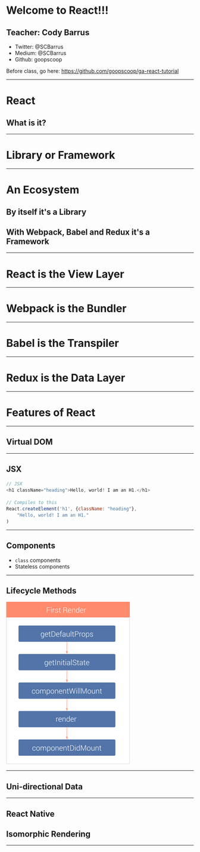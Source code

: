
# Welcome to React!!!

## Teacher: Cody Barrus

- Twitter: @SCBarrus
- Medium: @SCBarrus
- Github: goopscoop

Before class, go here: https://github.com/goopscoop/ga-react-tutorial

---

# React
## What is it?

---

# Library or Framework

---

# An Ecosystem
## By itself it's a Library
## With Webpack, Babel and Redux it's a Framework

---

# React is the View Layer

---

# Webpack is the Bundler

---

# Babel is the Transpiler

---

# Redux is the Data Layer

---

# Features of React

---

## Virtual DOM

---

## JSX

```JavaScript
// JSX
<h1 className="heading">Hello, world! I am an H1.</h1>

// Compiles to this
React.createElement('h1', {className: "heading"},
    "Hello, world! I am an H1."
)
```

---

## Components

- `class` components
- Stateless components

---

## Lifecycle Methods

![left](./react-lifecycle.png)

---

## Uni-directional Data

---

## React Native
## Isomorphic Rendering

---
